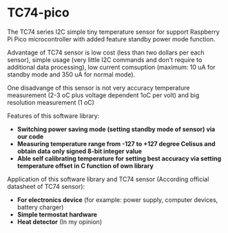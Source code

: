 # TC74-pico
The TC74 series I2C simple tiny temperature sensor for support Raspberry Pi Pico microcontroller with added feature standby power mode function. 

Advantage of TC74 sensor is low cost (less than two dollars per each sensor), simple usage (very little I2C commands and don't require to additional data processing), low current comsuption (maximum: 10 uA for standby mode and 350 uA for normal mode).

One disadvange of this sensor is not very accuracy temperature measurement (2-3 oC plus voltage dependent 1oC per volt) and big resolution measurement (1 oC)


Features of this software library:
* **Switching power saving mode (setting standby mode of sensor) via our code**
* **Measuring temperature range from -127 to +127 degree Celisus and obtain data only signed 8-bit integer value**
* **Able self calibrating temperature for setting best accuracy via setting temperature offset in C function of own library**

Application of this software library and TC74 sensor (According official datasheet of TC74 sensor):
* **For electronics device** (for example: power supply, computer devices, battery charger)
* **Simple termostat hardware**
* **Heat detector** (In my opinion)

 


